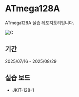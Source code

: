 # ATmega128A
ATmega128A 실습 레포지토리입니다.

<img alt="C" src="https://img.shields.io/badge/C-A8B9CC.svg?style=for-the-badge&logo=C&logoColor=white">

## 기간
2025/07/16 - 2025/08/29

## 실습 보드
- JKIT-128-1
